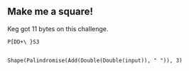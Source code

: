 ## Make me a square!

Keg got 11 bytes on this challenge. 

    P[DD+\ }S3


    Shape(Palindromise(Add(Double(Double(input)), " ")), 3)
